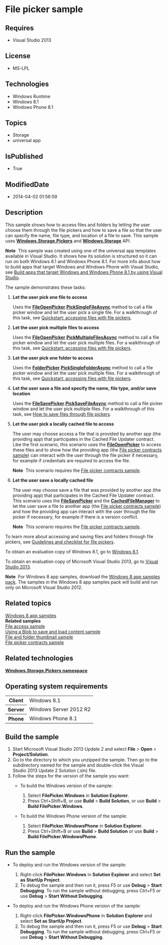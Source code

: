 # File picker sample
## Requires
* Visual Studio 2013
## License
* MS-LPL
## Technologies
* Windows Runtime
* Windows 8.1
* Windows Phone 8.1
## Topics
* Storage
* universal app
## IsPublished
* True
## ModifiedDate
* 2014-04-02 01:56:59
## Description

<div id="mainSection">
<p>This sample shows how to access files and folders by letting the user choose them through the file pickers and how to save a file so that the user can specify the name, file type, and location of a file to save. This sample uses
<a href="http://msdn.microsoft.com/library/windows/apps/br207928"><b>Windows.Storage.Pickers</b></a> and
<a href="http://msdn.microsoft.com/library/windows/apps/br227346"><b>Windows.Storage</b></a> API.
</p>
<p class="note"><b>Note</b>&nbsp;&nbsp;This sample was created using one of the universal app templates available in Visual Studio. It shows how its solution is structured so it can run on both Windows&nbsp;8.1 and Windows Phone 8.1. For more info about how to build apps
 that target Windows and Windows Phone with Visual Studio, see <a href="http://msdn.microsoft.com/library/windows/apps/dn609832">
Build apps that target Windows and Windows Phone 8.1 by using Visual Studio</a>.</p>
<p>The sample demonstrates these tasks:</p>
<ol>
<li>
<p><b>Let the user pick one file to access</b></p>
<p>Uses the <a href="http://msdn.microsoft.com/library/windows/apps/br207847"><b>FileOpenPicker</b></a>.<a href="http://msdn.microsoft.com/library/windows/apps/jj635275"><b>PickSingleFileAsync</b></a> method to call a file picker window and let the user pick
 a single file. For a walkthrough of this task, see <a href="http://msdn.microsoft.com/library/windows/apps/hh465199">
Quickstart: accessing files with file pickers</a>.</p>
</li><li>
<p><b>Let the user pick multiple files to access</b></p>
<p>Uses the <a href="http://msdn.microsoft.com/library/windows/apps/br207847"><b>FileOpenPicker</b></a>.<a href="http://msdn.microsoft.com/library/windows/apps/br207851"><b>PickMultipleFilesAsync</b></a> method to call a file picker window and let the user
 pick multiple files. For a walkthrough of this task, see <a href="http://msdn.microsoft.com/library/windows/apps/hh465199">
Quickstart: accessing files with file pickers</a>.</p>
</li><li>
<p><b>Let the user pick one folder to access</b></p>
<p>Uses the <a href="http://msdn.microsoft.com/library/windows/apps/br207881"><b>FolderPicker</b></a>.<a href="http://msdn.microsoft.com/library/windows/apps/br207885"><b>PickSingleFolderAsync</b></a> method to call a file picker window and let the user pick
 multiple files. For a walkthrough of this task, see <a href="http://msdn.microsoft.com/library/windows/apps/hh465199">
Quickstart: accessing files with file pickers</a>.</p>
</li><li>
<p><b>Let the user save a file and specify the name, file type, and/or save location</b></p>
<p>Uses the <a href="http://msdn.microsoft.com/library/windows/apps/br207871"><b>FileSavePicker</b></a>.<a href="http://msdn.microsoft.com/library/windows/apps/br207876"><b>PickSaveFileAsync</b></a> method to call a file picker window and let the user pick
 multiple files. For a walkthrough of this task, see <a href="http://msdn.microsoft.com/library/windows/apps/jj150595">
How to save files through file pickers</a>.</p>
</li><li>
<p><b>Let the user pick a locally cached file to access</b></p>
<p>The user may choose access a file that is provided by another app (the providing app) that participates in the Cached File Updater contract. Like the first scenario, this scenario uses the
<a href="http://msdn.microsoft.com/library/windows/apps/br207847"><b>FileOpenPicker</b></a> to access these files and to show how the providing app (the
<a href="http://go.microsoft.com/fwlink/p/?linkid=231536">File picker contracts sample</a>) can interact with the user through the file picker if necessary, for example if credentials are required to access the file.</p>
<p class="note"><b>Note</b>&nbsp;&nbsp;This scenario requires the <a href="http://go.microsoft.com/fwlink/p/?linkid=231536">
File picker contracts sample</a>.</p>
</li><li>
<p><b>Let the user save a locally cached file</b></p>
<p>The user may choose save a file that was provided by another app (the providing app) that participates in the Cached File Updater contract. This scenario uses the
<a href="http://msdn.microsoft.com/library/windows/apps/br207871"><b>FileSavePicker</b></a> and the
<a href="http://msdn.microsoft.com/library/windows/apps/hh701431"><b>CachedFileManager</b></a> to let the user save a file to another app (the
<a href="http://go.microsoft.com/fwlink/p/?linkid=231536">File picker contracts sample</a>) and how the providing app can interact with the user through the file picker if necessary, for example if there is a version conflict.</p>
<p class="note"><b>Note</b>&nbsp;&nbsp;This scenario requires the <a href="http://go.microsoft.com/fwlink/p/?linkid=231536">
File picker contracts sample</a>.</p>
</li></ol>
<p>To learn more about accessing and saving files and folders through file pickers, see
<a href="http://msdn.microsoft.com/library/windows/apps/hh465182">Guidelines and checklist for file pickers</a>.</p>
<p>To obtain an evaluation copy of Windows&nbsp;8.1, go to <a href="http://go.microsoft.com/fwlink/p/?linkid=301696">
Windows&nbsp;8.1</a>.</p>
<p>To obtain an evaluation copy of Microsoft Visual Studio&nbsp;2013, go to <a href="http://go.microsoft.com/fwlink/p/?linkid=301697">
Visual Studio&nbsp;2013</a>.</p>
<p></p>
<p class="note"><b>Note</b>&nbsp;&nbsp;For Windows&nbsp;8 app samples, download the <a href="http://go.microsoft.com/fwlink/p/?LinkId=301698">
Windows&nbsp;8 app samples pack</a>. The samples in the Windows&nbsp;8 app samples pack will build and run only on Microsoft Visual Studio&nbsp;2012.</p>
<p></p>
<h2><a id="related_topics"></a>Related topics</h2>
<dl><dt><a href="http://go.microsoft.com/fwlink/p/?LinkID=227694">Windows 8 app samples</a>
</dt><dt><b>Related samples</b> </dt><dt><a href=" http://go.microsoft.com/fwlink/p/?linkid=231445">File access sample</a>
</dt><dt><a href="http://go.microsoft.com/fwlink/p/?linkid=231615">Using a Blob to save and load content sample</a>
</dt><dt><a href="http://go.microsoft.com/fwlink/p/?linkid=231522">File and folder thumbnail sample</a>
</dt><dt><a href="http://go.microsoft.com/fwlink/p/?linkid=231536">File picker contracts sample</a>
</dt></dl>
<h2>Related technologies</h2>
<a href="http://msdn.microsoft.com/library/windows/apps/br207928"><b>Windows.Storage.Pickers namespace</b></a>
<h2>Operating system requirements</h2>
<table>
<tbody>
<tr>
<th>Client</th>
<td><dt>Windows&nbsp;8.1 </dt></td>
</tr>
<tr>
<th>Server</th>
<td><dt>Windows Server&nbsp;2012&nbsp;R2 </dt></td>
</tr>
<tr>
<th>Phone</th>
<td><dt>Windows Phone 8.1 </dt></td>
</tr>
</tbody>
</table>
<h2>Build the sample</h2>
<p></p>
<ol>
<li>Start Microsoft Visual Studio&nbsp;2013 Update&nbsp;2 and select <b>File</b> &gt; <b>Open</b> &gt;
<b>Project/Solution</b>. </li><li>Go to the directory to which you unzipped the sample. Then go to the subdirectory named for the sample and double-click the Visual Studio&nbsp;2013 Update&nbsp;2 Solution (.sln) file.
</li><li>Follow the steps for the version of the sample you want:
<ul>
<li>
<p>To build the Windows version of the sample:</p>
<ol>
<li>Select <b>FilePicker.Windows</b> in <b>Solution Explorer</b>. </li><li>Press Ctrl&#43;Shift&#43;B, or use <b>Build</b> &gt; <b>Build Solution</b>, or use <b>
Build</b> &gt; <b>Build FilePicker.Windows</b>. </li></ol>
</li><li>
<p>To build the Windows Phone version of the sample:</p>
<ol>
<li>Select <b>FilePicker.WindowsPhone</b> in <b>Solution Explorer</b>. </li><li>Press Ctrl&#43;Shift&#43;B or use <b>Build</b> &gt; <b>Build Solution</b> or use <b>Build</b> &gt;
<b>Build FilePicker.WindowsPhone</b>. </li></ol>
</li></ul>
</li></ol>
<p></p>
<h2>Run the sample</h2>
<ul>
<li>
<p>To deploy and run the Windows version of the sample:</p>
<ol>
<li>Right-click <b>FilePicker.Windows</b> in <b>Solution Explorer</b> and select <b>
Set as StartUp Project</b>. </li><li>To debug the sample and then run it, press F5 or use <b>Debug</b> &gt; <b>Start Debugging</b>. To run the sample without debugging, press Ctrl&#43;F5 or use
<b>Debug</b> &gt; <b>Start Without Debugging</b>. </li></ol>
</li><li>
<p>To deploy and run the Windows Phone version of the sample:</p>
<ol>
<li>Right-click <b>FilePicker.WindowsPhone</b> in <b>Solution Explorer</b> and select
<b>Set as StartUp Project</b>. </li><li>To debug the sample and then run it, press F5 or use <b>Debug</b> &gt; <b>Start Debugging</b>. To run the sample without debugging, press Ctrl&#43;F5 or use
<b>Debug</b> &gt; <b>Start Without Debugging</b>. </li></ol>
</li></ul>
</div>
